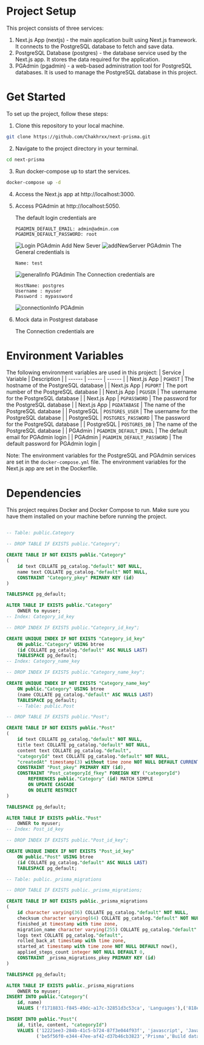 # Project Setup

This project consists of three services:

1. Next.js App (nextjs) - the main application built using Next.js framework. It connects to the PostgreSQL database to fetch and save data.
2. PostgreSQL Database (postgres) - the database service used by the Next.js app. It stores the data required for the application.
3. PGAdmin (pgadmin) - a web-based administration tool for PostgreSQL databases. It is used to manage the PostgreSQL database in this project.

# Get Started

To set up the project, follow these steps:

1. Clone this repository to your local machine.

```bash
git clone https://github.com/Chakhrxx/next-prisma.git
```

2. Navigate to the project directory in your terminal.

```bash
cd next-prisma
```

3. Run docker-compose up to start the services.

```bash
docker-compose up -d
```

4. Access the Next.js app at http://localhost:3000.
5. Access PGAdmin at http://localhost:5050.

   The default login credentials are

   ```env
   PGADMIN_DEFAULT_EMAIL: admin@admin.com
   PGADMIN_DEFAULT_PASSWORD: root
   ```

   ![Login PGAdmin](https://raw.githubusercontent.com/Chakhrxx/next-prisma/main/app/images/loginPGAdmin.png)
   Add New Sever
   ![addNewServer PGAdmin](https://raw.githubusercontent.com/Chakhrxx/next-prisma/main/app/images/addNewServer.png)
   The General credentials is

   ```env
   Name: test
   ```

   ![generalInfo PGAdmin](https://raw.githubusercontent.com/Chakhrxx/next-prisma/main/app/images/generalInfo.png)
   The Connection credentials are

   ```env
   HostName: postgres
   Username : myuser
   Password : mypassword
   ```

   ![connectionInfo PGAdmin](https://raw.githubusercontent.com/Chakhrxx/next-prisma/main/app/images/connectionInfo.png)

6. Mock data in Postgrest database

   The Connection credentials are

# Environment Variables

The following environment variables are used in this project:
| Service | Variable | Description |
| ------ | ------ | ------ |
| Next.js App | `PGHOST` | The hostname of the PostgreSQL database |
| Next.js App | `PGPORT` | The port number of the PostgreSQL database |
| Next.js App | `PGUSER` | The username for the PostgreSQL database |
| Next.js App | `PGPASSWORD` | The password for the PostgreSQL database |
| Next.js App | `PGDATABASE` | The name of the PostgreSQL database |
| PostgreSQL | `POSTGRES_USER` | The username for the PostgreSQL database |
| PostgreSQL | `POSTGRES_PASSWORD` | The password for the PostgreSQL database |
| PostgreSQL | `POSTGRES_DB` | The name of the PostgreSQL database |
| PGAdmin | `PGADMIN_DEFAULT_EMAIL` | The default email for PGAdmin login |
| PGAdmin | `PGADMIN_DEFAULT_PASSWORD` | The default password for PGAdmin login |

Note: The environment variables for the PostgreSQL and PGAdmin services are set in the `docker-compose.yml` file. The environment variables for the Next.js app are set in the Dockerfile.

# Dependencies

This project requires Docker and Docker Compose to run. Make sure you have them installed on your machine before running the project.

```sql

-- Table: public.Category

-- DROP TABLE IF EXISTS public."Category";

CREATE TABLE IF NOT EXISTS public."Category"
(
    id text COLLATE pg_catalog."default" NOT NULL,
    name text COLLATE pg_catalog."default" NOT NULL,
    CONSTRAINT "Category_pkey" PRIMARY KEY (id)
)

TABLESPACE pg_default;

ALTER TABLE IF EXISTS public."Category"
    OWNER to myuser;
-- Index: Category_id_key

-- DROP INDEX IF EXISTS public."Category_id_key";

CREATE UNIQUE INDEX IF NOT EXISTS "Category_id_key"
    ON public."Category" USING btree
    (id COLLATE pg_catalog."default" ASC NULLS LAST)
    TABLESPACE pg_default;
-- Index: Category_name_key

-- DROP INDEX IF EXISTS public."Category_name_key";

CREATE UNIQUE INDEX IF NOT EXISTS "Category_name_key"
    ON public."Category" USING btree
    (name COLLATE pg_catalog."default" ASC NULLS LAST)
    TABLESPACE pg_default;
	-- Table: public.Post

-- DROP TABLE IF EXISTS public."Post";

CREATE TABLE IF NOT EXISTS public."Post"
(
    id text COLLATE pg_catalog."default" NOT NULL,
    title text COLLATE pg_catalog."default" NOT NULL,
    content text COLLATE pg_catalog."default",
    "categoryId" text COLLATE pg_catalog."default" NOT NULL,
    "createdAt" timestamp(3) without time zone NOT NULL DEFAULT CURRENT_TIMESTAMP,
    CONSTRAINT "Post_pkey" PRIMARY KEY (id),
    CONSTRAINT "Post_categoryId_fkey" FOREIGN KEY ("categoryId")
        REFERENCES public."Category" (id) MATCH SIMPLE
        ON UPDATE CASCADE
        ON DELETE RESTRICT
)

TABLESPACE pg_default;

ALTER TABLE IF EXISTS public."Post"
    OWNER to myuser;
-- Index: Post_id_key

-- DROP INDEX IF EXISTS public."Post_id_key";

CREATE UNIQUE INDEX IF NOT EXISTS "Post_id_key"
    ON public."Post" USING btree
    (id COLLATE pg_catalog."default" ASC NULLS LAST)
    TABLESPACE pg_default;

-- Table: public._prisma_migrations

-- DROP TABLE IF EXISTS public._prisma_migrations;

CREATE TABLE IF NOT EXISTS public._prisma_migrations
(
    id character varying(36) COLLATE pg_catalog."default" NOT NULL,
    checksum character varying(64) COLLATE pg_catalog."default" NOT NULL,
    finished_at timestamp with time zone,
    migration_name character varying(255) COLLATE pg_catalog."default" NOT NULL,
    logs text COLLATE pg_catalog."default",
    rolled_back_at timestamp with time zone,
    started_at timestamp with time zone NOT NULL DEFAULT now(),
    applied_steps_count integer NOT NULL DEFAULT 0,
    CONSTRAINT _prisma_migrations_pkey PRIMARY KEY (id)
)

TABLESPACE pg_default;

ALTER TABLE IF EXISTS public._prisma_migrations
    OWNER to myuser;
INSERT INTO public."Category"(
	id, name)
	VALUES ('f1718831-f845-49dc-a17c-32851d3c53ca', 'Languages'),('818ed8a8-7e24-4e38-8532-ff16bb30a372', 'Tools');

INSERT INTO public."Post"(
	id, title, content, "categoryId")
	VALUES ('12221ee3-284b-41c5-b724-87f3e044f93f', 'javascript', 'JavaScript is a scripting language that enables you to create dynamically updating content', 'f1718831-f845-49dc-a17c-32851d3c53ca'),
		   ('be5f56f0-e344-47ee-af42-d37b46cb3823','Prisma','Build data-driven applications — with a great DX. Prisma provides the best experience for your team to work and interact with databases','818ed8a8-7e24-4e38-8532-ff16bb30a372');

```

